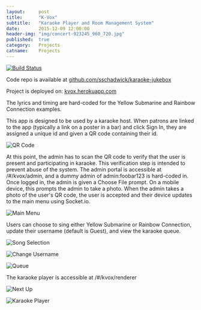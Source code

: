 ```yaml
---
layout:     post
title:      "K-Vox"
subtitle:   "Karaoke Player and Room Management System"
date:       2015-12-09 12:00:00
header-img: "img/concert-923245_960_720.jpg"
published:  true
category:   Projects
catname:    Projects
---
```

[![Build Status](https://travis-ci.org/sschadwick/karaoke-jukebox.svg?branch=master)](https://travis-ci.org/sschadwick/karaoke-jukebox)

Code repo is available at [github.com/sschadwick/karaoke-jukebox](https://github.com/sschadwick/karaoke-jukebox)

Project is deployed on: [kvox.herokuapp.com](https://kvox.herokuapp.com/)

The lyrics and timing are hard-coded for the Yellow Submarine and Rainbow Connection examples.

This app is designed to be used by a karaoke host. When patrons are linked to the app (typically a link on a poster in a bar) and click Sign In, they are assigned a unique id and given a QR code containing their id.

![QR Code](https://raw.githubusercontent.com/sschadwick/karaoke-jukebox/master/docs/Demo/IMG_0074.PNG "Patron's Generated QR Code")

At this point, the admin has to scan the QR code to verify that the user is present and participating in karaoke. This verification step is intended to prevent abuse of the system. The admin portal is accessible at /#/kvox/admin, and a dummy admin of admin:foobar123 is hard-coded in. Once logged in, the admin is given a Choose File prompt. On a mobile device, this prompts the admin to take a photo. When the admin takes a photo of the user's QR code, the user is accepted and their device updates to the main menu using Socket.io.

![Main Menu](https://raw.githubusercontent.com/sschadwick/karaoke-jukebox/master/docs/Demo/IMG_0076.PNG "Main Menu")

Users can choose to sing either Yellow Submarine or Rainbow Connection, update their username (default is Guest), and view the karaoke queue.

![Song Selection](https://raw.githubusercontent.com/sschadwick/karaoke-jukebox/master/docs/Demo/IMG_0079.PNG "Song Selection")

![Change Username](https://raw.githubusercontent.com/sschadwick/karaoke-jukebox/master/docs/Demo/IMG_0077.PNG "Change Username")

![Queue](https://raw.githubusercontent.com/sschadwick/karaoke-jukebox/master/docs/Demo/IMG_0078.PNG "Queue")

The karaoke player is accessible at /#/kvox/renderer

![Next Up](https://raw.githubusercontent.com/sschadwick/karaoke-jukebox/master/docs/Demo/Player.jpg "Next Up Call")

![Karaoke Player](https://raw.githubusercontent.com/sschadwick/karaoke-jukebox/master/docs/Demo/Player2.jpg "Karaoke Player")
